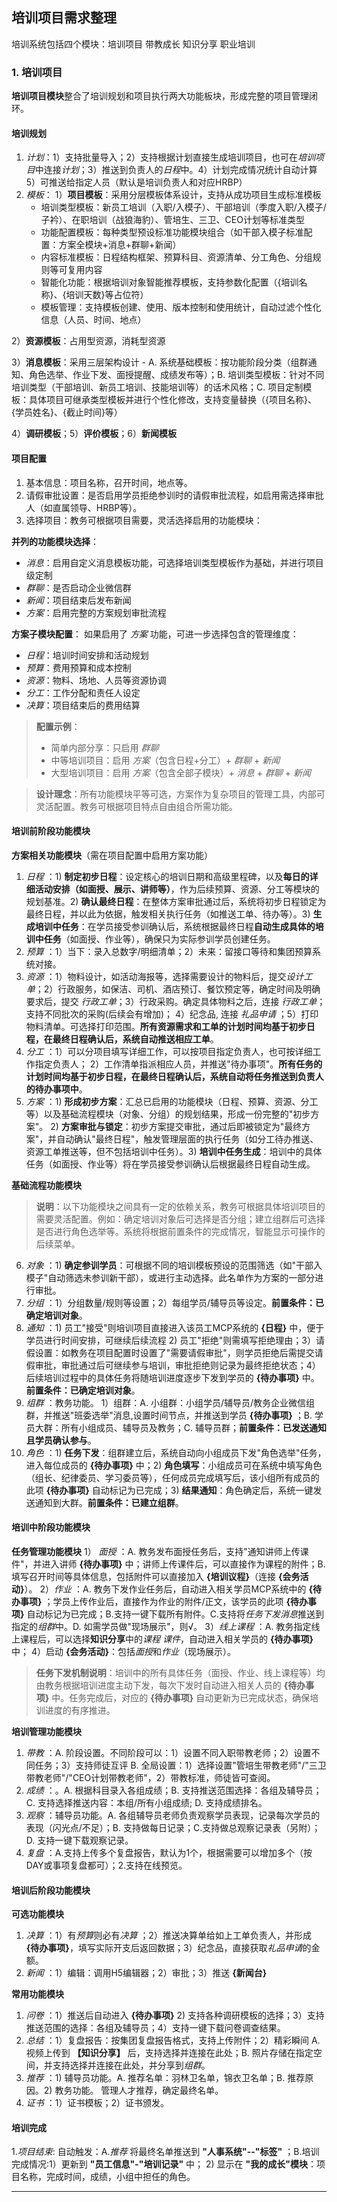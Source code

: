
## 培训项目需求整理

培训系统包括四个模块：培训项目 带教成长 知识分享 职业培训

### 1. 培训项目

**培训项目模块**整合了培训规划和项目执行两大功能板块，形成完整的项目管理闭环。

#### 培训规划

1. *计划*：1）支持批量导入；2）支持根据计划直接生成培训项目，也可在*培训项目*中连接*计划*；3）推送到负责人的*日程*中。4）计划完成情况统计自动计算 5）可推送给指定人员（默认是培训负责人和对应HRBP）
2. *模板*：
1）**项目模板**：采用分层模板体系设计，支持从成功项目生成标准模板
   - 培训类型模板：新员工培训（入职/入模子）、干部培训（季度入职/入模子/子衿）、在职培训（战狼海豹）、管培生、三卫、CEO计划等标准类型
   - 功能配置模板：每种类型预设标准功能模块组合（如干部入模子标准配置：方案全模块+消息+群聊+新闻）
   - 内容标准模板：日程结构框架、预算科目、资源清单、分工角色、分组规则等可复用内容
   - 智能化功能：根据培训对象智能推荐模板，支持参数化配置（{培训名称}、{培训天数}等占位符）
   - 模板管理：支持模板创建、使用、版本控制和使用统计，自动过滤个性化信息（人员、时间、地点）

2）**资源模板**：占用型资源，消耗型资源

3）**消息模板**：采用三层架构设计 - A. 系统基础模板：按功能阶段分类（组群通知、角色选举、作业下发、面授提醒、成绩发布等）；B. 培训类型模板：针对不同培训类型（干部培训、新员工培训、技能培训等）的话术风格；C. 项目定制模板：具体项目可继承类型模板并进行个性化修改，支持变量替换（{项目名称}、{学员姓名}、{截止时间}等）

4）**调研模板**；5）**评价模板**；6）**新闻模板** 

#### 项目配置

1. 基本信息：项目名称，召开时间，地点等。
2. 请假审批设置：是否启用学员拒绝参训时的请假审批流程，如启用需选择审批人（如直属领导、HRBP等）。
3. 选择项目：教务可根据项目需要，灵活选择启用的功能模块：

**并列的功能模块选择**：
- *消息*：启用自定义消息模板功能，可选择培训类型模板作为基础，并进行项目级定制
- *群聊*：是否启动企业微信群
- *新闻*：项目结束后发布新闻
- *方案*：启用完整的方案规划审批流程

**方案子模块配置**：
如果启用了 *方案* 功能，可进一步选择包含的管理维度：
- *日程*：培训时间安排和活动规划
- *预算*：费用预算和成本控制  
- *资源*：物料、场地、人员等资源协调
- *分工*：工作分配和责任人设定
- *决算*：项目结束后的费用结算

> **配置示例**：
> - 简单内部分享：只启用 *群聊*
> - 中等培训项目：启用 *方案*（包含日程+分工）+ *群聊* + *新闻*
> - 大型培训项目：启用 *方案*（包含全部子模块）+ *消息* + *群聊* + *新闻*

> **设计理念**：所有功能模块平等可选，方案作为复杂项目的管理工具，内部可灵活配置。教务可根据项目特点自由组合所需功能。


#### 培训前阶段功能模块

**方案相关功能模块**（需在项目配置中启用方案功能）

1. *日程* ：1) **制定初步日程**：设定核心的培训日期和高级里程碑，以及**每日的详细活动安排（如面授、展示、讲师等）**，作为后续预算、资源、分工等模块的规划基准。2) **确认最终日程**：在整体方案审批通过后，系统将初步日程锁定为最终日程，并以此为依据，触发相关执行任务（如推送工单、待办等）。3) **生成培训中任务**：在学员接受参训确认后，系统根据最终日程**自动生成具体的培训中任务**（如面授、作业等），确保只为实际参训学员创建任务。
2. *预算* ：1）当下：录入总数字/明细清单；2）未来：留接口等待和集团预算系统对接。
3. *资源* ：1）物料设计，如活动海报等，选择需要设计的物料后，提交*设计工单*；2）行政服务，如保洁、司机、酒店预订、餐饮预定等，确定时间及明确要求后，提交 *行政工单*；3）行政采购。确定具体物料之后，连接 *行政工单*；支持不同批次的采购(后续会有增加)； 4）纪念品, 连接 *礼品申请* ；5）打印物料清单。可选择打印范围。**所有资源需求和工单的计划时间均基于初步日程，在最终日程确认后，系统自动推送相应工单**。
4. *分工* ：1）可以分项目填写详细工作，可以按项目指定负责人，也可按详细工作指定负责人； 2）工作清单指派相应人员，并推送"待办事项"。**所有任务的计划时间均基于初步日程，在最终日程确认后，系统自动将任务推送到负责人的待办事项中**。
5. *方案* ：1) **形成初步方案**：汇总已启用的功能模块（日程、预算、资源、分工等）以及基础流程模块（对象、分组）的规划结果，形成一份完整的"初步方案"。 2) **方案审批与锁定**：初步方案提交审批，通过后即被锁定为"最终方案"，并自动确认"最终日程"，触发管理层面的执行任务（如分工待办推送、资源工单推送等，但不包括培训中任务）。3) **培训中任务生成**：培训中的具体任务（如面授、作业等）将在学员接受参训确认后根据最终日程自动生成。

**基础流程功能模块**  
> **说明**：以下功能模块之间具有一定的依赖关系，教务可根据具体培训项目的需要灵活配置。例如：确定培训对象后可选择是否分组；建立组群后可选择是否进行角色选举等。系统将根据前置条件的完成情况，智能显示可操作的后续菜单。

6. *对象* ：1) **确定参训学员**：可根据不同的培训模板预设的范围筛选（如"干部入模子"自动筛选未参训新干部），或进行主动选择。此名单作为方案的一部分进行审批。
7. *分组* ：1）分组数量/规则等设置；2）每组学员/辅导员等设定。**前置条件：已确定培训对象**。
8. *通知* ：1) 员工"接受"则培训项目直接进入该员工MCP系统的 **{日程}** 中，便于学员进行时间安排，可继续后续流程 2) 员工"拒绝"则需填写拒绝理由；3）请假设置：如教务在项目配置时设置了"需要请假审批"，则学员拒绝后需提交请假审批，审批通过后可继续参与培训，审批拒绝则记录为最终拒绝状态；4）后续培训过程中的具体任务将随培训进度逐步下发到学员的 **{待办事项}** 中。**前置条件：已确定培训对象**。  
9. *组群* ：教务功能。 1）组群：A. 小组群：小组学员/辅导员/教务企业微信组群，并推送"班委选举"消息,设置时间节点，并推送到学员 **{待办事项}** ；B. 学员大群：所有小组成员、辅导员及教务；C. 辅导员群；**前置条件：已发送通知且学员确认参与**。  
10. *角色* ：1) **任务下发**：组群建立后，系统自动向小组成员下发"角色选举"任务，进入每位成员的 **{待办事项}** 中；2) **角色填写**：小组成员可在系统中填写角色（组长、纪律委员、学习委员等），任何成员完成填写后，该小组所有成员的此项 **{待办事项}** 自动标记为已完成；3) **结果通知**：角色确定后，系统一键发送通知到大群。**前置条件：已建立组群**。  


#### 培训中阶段功能模块

**任务管理功能模块**
1） *面授* ：A. 教务发布面授任务后，支持"通知讲师上传课件"，并进入讲师 **{待办事项}** 中；讲师上传课件后，可以直接作为课程的附件；B. 填写召开时间等具体信息，包括附件可以直接加入 **{培训议程}**（连接 **{会务活动}**）。
2）*作业* ：A. 教务下发作业任务后，自动进入相关学员MCP系统中的 **{待办事项}** ；学员上传作业后，直接作为作业的附件/正文，该学员的此项 **{待办事项}** 自动标记为已完成；B.支持一键下载所有附件。C.支持将*任务下发消息*推送到指定的*组群*中。D. 如需学员做"现场展示"，则√。
3）*线上课程* ：A. 教务指定线上课程后，可以选择**知识分享**中的*课程* *课件*，自动进入相关学员的 **{待办事项}** 中；
4）启动 **{会务活动}**：包括*面授*和*作业*（现场展示）。

> **任务下发机制说明**：培训中的所有具体任务（面授、作业、线上课程等）均由教务根据培训进度主动下发，每次下发时自动进入相关人员的 **{待办事项}** 中。任务完成后，对应的 **{待办事项}** 自动更新为已完成状态，确保培训进度的有序推进。

**培训管理功能模块**
1. *带教* ：A. 阶段设置。不同阶段可以：1）设置不同入职带教老师；2）设置不同任务；3）支持师徒互评 B. 全局设置：1）选择设置"管培生带教老师"/"三卫带教老师"/"CEO计划带教老师"，2）带教标准，师徒皆可查阅。
2. *成绩* ：。A. 根据科目录入各组成绩；B. 支持推送范围选择：各组及辅导员；C. 支持选择推送内容：本组/所有小组成绩; D. 支持成绩排名。
3. *观察* ：辅导员功能。A. 各组辅导员老师负责观察学员表现，记录每次学员的表现（闪光点/不足）；B. 支持做每日记录；C.支持做总观察记录表（另附）；D. 支持一键下载观察记录。
4. *复盘* ：A.支持上传多个复盘报告，默认为1个，根据需要可以增加多个（按DAY或事项复盘都可）；2.支持在线预览。

#### 培训后阶段功能模块

**可选功能模块**
1. *决算* ：1）有*预算*则必有*决算* ；2）推送决算单给如上工单负责人，并形成 **{待办事项}**，填写实际开支后返回数据；3）纪念品，直接获取*礼品申请*的金额。
2. *新闻* ：1）编辑：调用H5编辑器；2）审批；3）推送 **{新闻台}**

**常用功能模块**
1. *问卷* ：1）推送后自动进入 **{待办事项}**  2) 支持各种调研模板的选择；3）支持推送范围的选择：各组及辅导员；4）支持一键下载问卷调查结果。
2. *总结* ：1）复盘报告：按集团复盘报告格式，支持上传附件；2）精彩瞬间 A. 视频上传到 **【知识分享】** 后，支持选择并连接在此处；B. 照片存储在指定空间，并支持选择并连接在此处，并分享到*组群*。
3. *推荐* ：1) 辅导员功能。A. 推荐名单：羽林卫名单，锦衣卫名单；B. 推荐原因。2) 教务功能。 管理人才推荐，确定最终名单。
4. *证书* ：1）证书模板；2）证书颁发。


#### 培训完成
1.*项目结束*: 自动触发：A.*推荐* 将最终名单推送到 **"人事系统"--"标签"** ；B.培训完成情况:1）更新到 **"员工信息"-"培训记录"** 中； 2) 显示在 **"我的成长"模块**：项目名称，完成时间，成绩，小组中担任的角色。

---

